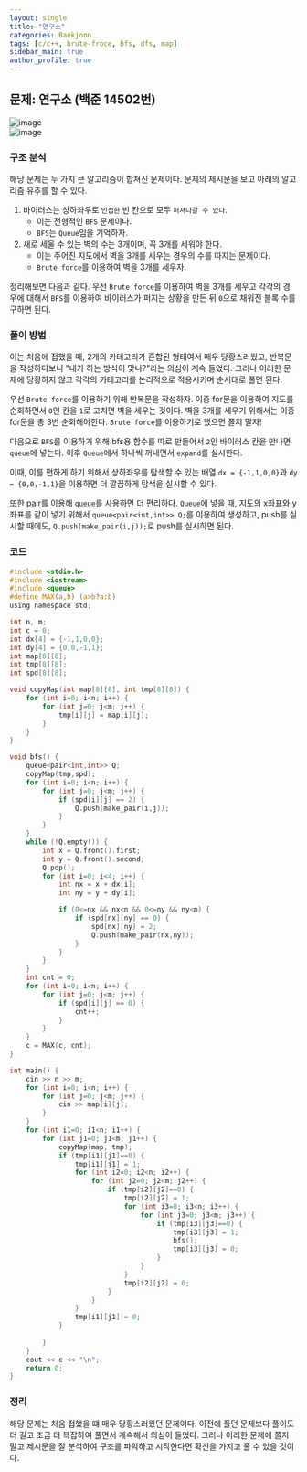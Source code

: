 ```yaml
---  
layout: single
title: "연구소"  
categories: Baekjoon  
tags: [c/c++, brute-froce, bfs, dfs, map]  
sidebar_main: true  
author_profile: true  
---  
```

  
## 문제: 연구소 (백준 14502번)  
![image](https://user-images.githubusercontent.com/68364886/154901425-7be95934-b42e-4f23-984d-c783df7f8bcc.png)  
![image](https://user-images.githubusercontent.com/68364886/154901473-7a79b0c1-0a6c-42f0-9aba-63fd866fc677.png)  
  
### 구조 분석  
해당 문제는 두 가지 큰 알고리즘이 합쳐진 문제이다. 문제의 제시문을 보고 아래의 알고리즘 유추를 할 수 있다.  
1. 바이러스는 상하좌우로 `인접한` 빈 칸으로 모두 `퍼져나갈 수 있다`.  
   - 이는 전형적인 `BFS` 문제이다.  
   - `BFS`는 `Queue`임을 기억하자.  
2. 새로 세울 수 있는 벽의 수는 3개이며, 꼭 3개를 세워야 한다.  
   - 이는 주어진 지도에서 벽을 3개를 세우는 경우의 수를 따지는 문제이다.  
   - `Brute force`를 이용하여 벽을 3개를 세우자.  
  
정리해보면 다음과 같다. 우선 `Brute force`를 이용하여 벽을 3개를 세우고 각각의 경우에 대해서 `BFS`를 이용하여 바이러스가 퍼지는 상황을 만든 뒤 `0`으로 채워진 블록 수를 구하면 된다.  
  
### 풀이 방법  
이는 처음에 접했을 때, 2개의 카테고리가 혼합된 형태여서 매우 당황스러웠고, 반복문을 작성하다보니 "내가 하는 방식이 맞나?"라는 의심이 계속 들었다. 그러나 이러한 문제에 당황하지 않고 각각의 카테고리를 논리적으로 적용시키며 순서대로 풀면 된다.  
  
우선 `Brute force`를 이용하기 위해 반복문을 작성하자. 이중 for문을 이용하여 지도를 순회하면서 `0`인 칸을 `1`로 고치면 벽을 세우는 것이다. 벽을 3개를 세우기 위해서는 이중 for문을 총 3번 순회해야한다. `Brute force`를 이용하기로 했으면 쫄지 말자!  
  
다음으로 `BFS`를 이용하기 위해 bfs용 함수를 따로 만들어서 `2`인 바이러스 칸을 만나면 `queue`에 넣는다. 이후 `Queue`에서 하나씩 꺼내면서 `expand`를 실시한다.  
    
이때, 이를 편하게 하기 위해서 상하좌우를 탐색할 수 있는 배열 `dx = {-1,1,0,0}`과 `dy = {0,0,-1,1}`을 이용하면 더 깔끔하게 탐색을 실시할 수 있다.  
  
또한 pair를 이용해 `queue`를 사용하면 더 편리하다. `Queue`에 넣을 때, 지도의 x좌표와 y좌표를 같이 넣기 위해서 `queue<pair<int,int>> Q;`를 이용하여 생성하고, push를 실시할 때에도, `Q.push(make_pair(i,j));`로 push를 실시하면 된다.  
  
### 코드  
```c  
#include <stdio.h>
#include <iostream>
#include <queue>
#define MAX(a,b) (a>b?a:b)
using namespace std;

int n, m;
int c = 0;
int dx[4] = {-1,1,0,0};
int dy[4] = {0,0,-1,1};
int map[8][8];
int tmp[8][8];
int spd[8][8];

void copyMap(int map[8][8], int tmp[8][8]) {
    for (int i=0; i<n; i++) {
        for (int j=0; j<m; j++) {
            tmp[i][j] = map[i][j];
        }
    }
}

void bfs() {
    queue<pair<int,int>> Q;
    copyMap(tmp,spd);
    for (int i=0; i<n; i++) {
        for (int j=0; j<m; j++) {
            if (spd[i][j] == 2) {
                Q.push(make_pair(i,j));
            }
        }
    }
    while (!Q.empty()) {
        int x = Q.front().first;
        int y = Q.front().second;
        Q.pop();
        for (int i=0; i<4; i++) {
            int nx = x + dx[i];
            int ny = y + dy[i];

            if (0<=nx && nx<n && 0<=ny && ny<m) {
                if (spd[nx][ny] == 0) {
                    spd[nx][ny] = 2;
                    Q.push(make_pair(nx,ny));
                }
            }
        }
    }
    int cnt = 0;
    for (int i=0; i<n; i++) {
        for (int j=0; j<m; j++) {
            if (spd[i][j] == 0) {
                cnt++;
            }
        }
    }
    c = MAX(c, cnt);
}

int main() {
    cin >> n >> m;
    for (int i=0; i<n; i++) {
        for (int j=0; j<m; j++) {
            cin >> map[i][j];
        }
    }
    for (int i1=0; i1<n; i1++) {
        for (int j1=0; j1<m; j1++) {
            copyMap(map, tmp);
            if (tmp[i1][j1]==0) {
                tmp[i1][j1] = 1;
                for (int i2=0; i2<n; i2++) {
                    for (int j2=0; j2<m; j2++) {
                        if (tmp[i2][j2]==0) {
                            tmp[i2][j2] = 1;
                            for (int i3=0; i3<n; i3++) {
                                for (int j3=0; j3<m; j3++) {
                                    if (tmp[i3][j3]==0) {
                                        tmp[i3][j3] = 1;
                                        bfs();
                                        tmp[i3][j3] = 0;
                                    }
                                }
                            }
                            tmp[i2][j2] = 0;
                        }
                    }
                }
                tmp[i1][j1] = 0;
            }
            
        }
    }
    cout << c << "\n";
    return 0;
}  
```  
  
### 정리  
해당 문제는 처음 접했을 떄 매우 당황스러웠던 문제이다. 이전에 풀던 문제보다 풀이도 더 길고 조금 더 복잡하여 풀면서 계속해서 의심이 들었다. 그러나 이러한 문제에 쫄지 말고 제시문을 잘 분석하여 구조를 파악하고 시작한다면 확신을 가지고 풀 수 있을 것이다.  
